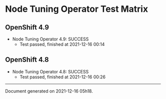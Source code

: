 
Node Tuning Operator Test Matrix
================================

OpenShift 4.9
-------------



* Node Tuning Operator 4.9: SUCCESS
  - Test passed, finished at 2021-12-16 00:14

OpenShift 4.8
-------------



* Node Tuning Operator 4.8: SUCCESS
  - Test passed, finished at 2021-12-16 00:26

---
Document generated on 2021-12-16 05h18.
